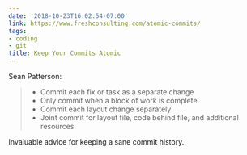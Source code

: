 ```yaml
---
date: '2018-10-23T16:02:54-07:00'
link: https://www.freshconsulting.com/atomic-commits/
tags:
- coding
- git
title: Keep Your Commits Atomic
---
```


Sean Patterson:

>- Commit each fix or task as a separate change
>- Only commit when a block of work is complete
>- Commit each layout change separately
>- Joint commit for layout file, code behind file, and additional resources

Invaluable advice for keeping a sane commit history.
